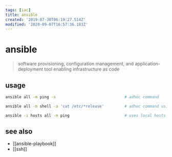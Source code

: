 ```yaml
---
tags: [iac]
title: ansible
created: '2019-07-30T06:19:27.514Z'
modified: '2020-09-07T16:57:36.183Z'
---
```


# ansible

> software provisioning, configuration management, and application-deployment tool enabling infrastructure as code

## usage
```sh
ansible all -m ping -s                              # adhoc command

ansible all -m shell -a 'cat /etc/*release'         # adhoc command using shell string

ansible -i hosts all -m ping                        # uses local hosts file
```

## see also
- [[ansible-playbook]]
- [[ssh]]
